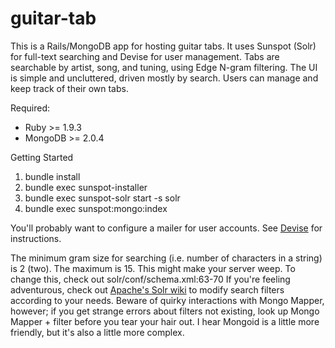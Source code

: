 guitar-tab
==========

This is a Rails/MongoDB app for hosting guitar tabs.
It uses Sunspot (Solr) for full-text searching and Devise for user management.
Tabs are searchable by artist, song, and tuning, using Edge N-gram filtering.
The UI is simple and uncluttered, driven mostly by search. Users can manage
and keep track of their own tabs.


Required:
- Ruby >= 1.9.3
- MongoDB >= 2.0.4


Getting Started

1. bundle install
2. bundle exec sunspot-installer
3. bundle exec sunspot-solr start -s solr
4. bundle exec sunspot:mongo:index

You'll probably want to configure a mailer for user accounts.
See <a href="https://github.com/plataformatec/devise">Devise</a> for instructions.

The minimum gram size for searching (i.e. number of characters in a string) is 2 (two).
The maximum is 15. This might make your server weep. To change this, check out solr/conf/schema.xml:63-70
If you're feeling adventurous, check out <a href="https://wiki.apache.org/solr/AnalyzersTokenizersTokenFilters">Apache's Solr wiki</a>
to modify search filters according to your needs. Beware of quirky interactions with Mongo Mapper, however; if you
get strange errors about filters not existing, look up Mongo Mapper + filter before you tear your hair out.
I hear Mongoid is a little more friendly, but it's also a little more complex.

